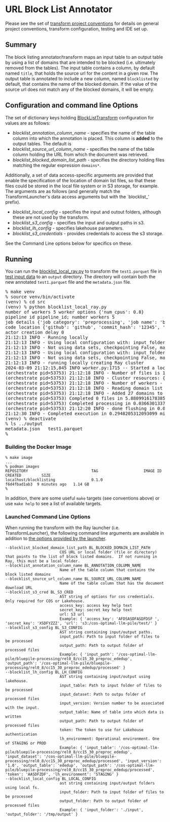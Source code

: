 # URL Block List Annotator 
Please see the set of
[transform project conventions](../../README.md)
for details on general project conventions, transform configuration,
testing and IDE set up.

## Summary 
The block listing annotator/transform maps an input table to an output table
by  using a list of domains that are intended to be blocked 
(i.e. ultimately removed from the tables).
The input table contains a column, by default named `title`,
that holds the source url for the content in a given row.
The output table is annotated to include a new column,
named `blocklisted` by default, that contains the name
of the blocked domain.  If the value of the source url 
does not match any of the blocked domains, it will be empty.

## Configuration and command line Options

The set of dictionary keys holding [BlockListTransform](src/blocklist_transform.py) 
configuration for values are as follows:

* _blocklist_annotation_column_name_ - specifies the name of the table column into which the annotation is placed.
This column is **added** to the output tables.  The default is 
* _blocklist_source_url_column_name_ - specifies the name of the table column holding the URL from which the document was retrieved.
* _blocklist_blocked_domain_list_path_ - specifies the directory holding files matching 
the regular expression `domains*`.
 
Additionally, a set of data access-specific arguments are provided that enable
the specification of the location of domain list files, so that these
files could be stored in the local file system or in S3 storage, for example.
The arguments are as follows (and generally match the TransformLauncher's 
data access arguments but with the `blocklist_' prefix).

* _blocklist_local_config_ - specifies the input and outout folders, although these are not used by the transform.
* _blocklist_s3_config_ - specifies the input and output paths in s3.
* _blocklist_lh_config_ - specifies lakehouse parameters.
* _blocklist_s3_credentials_ - provides credentials to access the s3 storage. 

See the Command Line options below for specifics on these.

## Running
You can run the [blocklist_local_ray.py](src/blocklist_local_ray.py) to
transform the `test1.parquet` file in [test input data](test-data/input) 
to an `output` directory.  The directory will contain both the new
annotated `test1.parquet` file and the `metadata.json` file.
<pre>
% make venv
% source venv/bin/activate
(venv) % cd src
(venv) % python blocklist_local_ray.py
number of workers 5 worker options {'num_cpus': 0.8}
pipeline id pipeline_id; number workers 5
job details {'job category': 'preprocessing', 'job name': 'blocklist', 'job type': 'ray', 'job id': 'job_id'}
code location {'github': 'github', 'commit_hash': '12345', 'path': 'path'}
actor creation delay 0
21:12:13 INFO - Running locally
21:12:13 INFO - Using local configuration with: input_folder - /Users/boris/Projects/fm-data-engineering/transforms/universal/blocklisting/test-data/input output_folder - /Users/boris/Projects/fm-data-engineering/transforms/universal/blocklisting/test-data/output
21:12:13 INFO - Not using data sets, checkpointing False, max files -1
21:12:13 INFO - Using local configuration with: input_folder - /Users/boris/Projects/fm-data-engineering/transforms/universal/blocklisting/test-data/input output_folder - /Users/boris/Projects/fm-data-engineering/transforms/universal/blocklisting/test-data/output
21:12:13 INFO - Not using data sets, checkpointing False, max files -1
21:12:13 INFO - running locally creating Ray cluster
2024-03-09 21:12:15,845	INFO worker.py:1715 -- Started a local Ray instance. View the dashboard at 127.0.0.1:8265 
(orchestrate pid=53753) 21:12:18 INFO - Number of files is 1, source profile {'max_file_size': 0.0007181167602539062, 'min_file_size': 0.0007181167602539062, 'total_file_size': 0.0007181167602539062}
(orchestrate pid=53753) 21:12:18 INFO - Cluster resources: {'cpus': 16, 'gpus': 0, 'memory': 11.931072616949677, 'object_store': 2.0}
(orchestrate pid=53753) 21:12:18 INFO - Number of workers - 5 with {'num_cpus': 0.8} each
(orchestrate pid=53753) 21:12:18 INFO - Reading domain list from /Users/boris/Projects/fm-data-engineering/transforms/universal/blocklisting/test-data/domains 
(orchestrate pid=53753) 21:12:18 INFO - Added 27 domains to domain list
(orchestrate pid=53753) Completed 0 files in 5.880991617838542e-06 min. Waiting for completion
(orchestrate pid=53753) Completed processing in 0.03663013378779093 min
(orchestrate pid=53753) 21:12:20 INFO - done flushing in 0.03952503204345703 sec
21:12:30 INFO - Completed execution in 0.2948205312093099 min, execution result 0
(venv) % deactivate
% ls ../output
metadata.json	test1.parquet
%
</pre>

### Building the Docker Image
```shell
% make image 
...
% podman images
REPOSITORY                            TAG                    IMAGE ID      CREATED         SIZE
localhost/blocklisting                0.1.0                  f6d4fbad1ab3  9 minutes ago   1.14 GB
%

````
In addition, there are some useful `make` targets (see conventions above)
or use `make help` to see a list of available targets.

### Launched Command Line Options 
When running the transform with the Ray launcher (i.e. TransformLauncher),
the following command line arguments are available in addition to 
[the options provided by the launcher](../../../data-processing-lib/doc/launcher-options.md).
```
--blocklist_blocked_domain_list_path BL_BLOCKED_DOMAIN_LIST_PATH
                        COS URL or local folder (file or directory) that points to the list of block listed domains.  If not running in Ray, this must be a local folder.
--blocklist_annotation_column_name BL_ANNOTATION_COLUMN_NAME
                        Name of the table column that contains the block listed domains
--blocklist_source_url_column_name BL_SOURCE_URL_COLUMN_NAME
                        Name of the table column that has the document download URL
--blocklist_s3_cred BL_S3_CRED
                        AST string of options for cos credentials. Only required for COS or Lakehouse.
                        access_key: access key help text
                        secret_key: secret key help text
                        url: S3 url
                        Example: { 'access_key': 'AFDSASDFASDFDSF ', 'secret_key': 'XSDFYZZZ', 'url': 's3:/cos-optimal-llm-pile/test/' }
--blocklist_s3_config BL_S3_CONFIG
                        AST string containing input/output paths.
                        input_path: Path to input folder of files to be processed
                        output_path: Path to output folder of processed files
                        Example: { 'input_path': '/cos-optimal-llm-pile/bluepile-processing/rel0_8/cc15_30_preproc_ededup', 'output_path': '/cos-optimal-llm-pile/bluepile-processing/rel0_8/cc15_30_preproc_ededup/processed' }
--blocklist_lh_config BL_LH_CONFIG
                        AST string containing input/output using lakehouse.
                        input_table: Path to input folder of files to be processed
                        input_dataset: Path to outpu folder of processed files
                        input_version: Version number to be associated with the input.
                        output_table: Name of table into which data is written
                        output_path: Path to output folder of processed files
                        token: The token to use for Lakehouse authentication
                        lh_environment: Operational environment. One of STAGING or PROD
                        Example: { 'input_table': '/cos-optimal-llm-pile/bluepile-processing/rel0_8/cc15_30_preproc_ededup', 'input_dataset': '/cos-optimal-llm-pile/bluepile-processing/rel0_8/cc15_30_preproc_ededup/processed', 'input_version': '1.0', 'output_table': 'ededup', 'output_path': '/cos-optimal-llm-pile/bluepile-processing/rel0_8/cc15_30_preproc_ededup/processed', 'token': 'AASDFZDF', 'lh_environment': 'STAGING' }
--blocklist_local_config BL_LOCAL_CONFIG
                        ast string containing input/output folders using local fs.
                        input_folder: Path to input folder of files to be processed
                        output_folder: Path to output folder of processed files
                        Example: { 'input_folder': './input', 'output_folder': '/tmp/output' }

```




